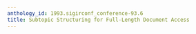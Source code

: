 ```yaml
---
anthology_id: 1993.sigirconf_conference-93.6
title: Subtopic Structuring for Full-Length Document Access
---
```

